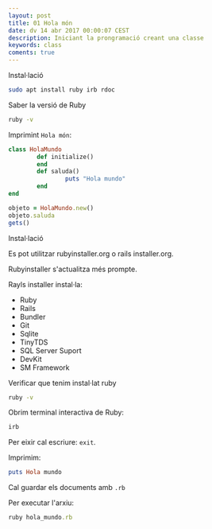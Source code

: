 ```yaml
---
layout: post
title: 01 Hola món
date: dv 14 abr 2017 00:00:07 CEST 
description: Iniciant la prongramació creant una classe
keywords: class
coments: true
---
```


Instal·lació

```bash
sudo apt install ruby irb rdoc
```

Saber la versió de Ruby

```bash
ruby -v
```

Imprimint `Hola món`:

```ruby
class HolaMundo
        def initialize()
        end
        def saluda()
                puts "Hola mundo"
        end
end

objeto = HolaMundo.new()
objeto.saluda
gets()
```


Instal·lació

Es pot utilitzar rubyinstaller.org o rails installer.org.

Rubyinstaller s'actualitza més prompte.

Rayls installer instal·la:

- Ruby
- Rails
- Bundler
- Git
- Sqlite
- TinyTDS
- SQL Server Suport
- DevKit
- SM Framework

Verificar que tenim instal·lat ruby

```bash
ruby -v
```

Obrim terminal interactiva de Ruby:

```ruby
irb
```

Per eixir cal escriure: `exit`.

Imprimim:

```ruby
puts Hola mundo
```

Cal guardar els documents amb `.rb`

Per executar l'arxiu:

```ruby
ruby hola_mundo.rb
```

